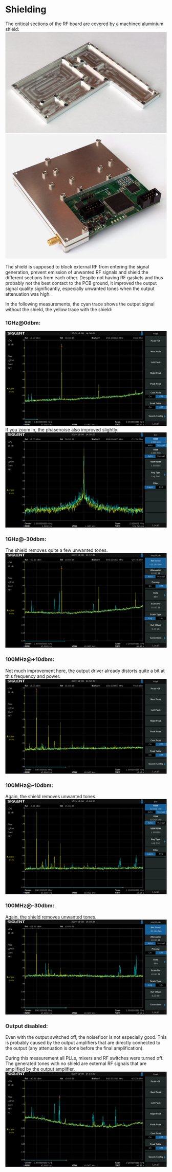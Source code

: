 # Shielding
The critical sections of the RF board are covered by a machined aluminium shield:
![RFshield](../Pictures/RFShield.JPG)
![RFassembly](../Pictures/RFAssembly.JPG)

The shield is supposed to block external RF from entering the signal generation, prevent emission of unwanted RF signals and shield the different sections from each other. Despite not having RF gaskets and thus probably not the best contact to the PCB ground, it improved the output signal quality significantly, especially unwanted tones when the output attenuation was high.

In the following measurements, the cyan trace shows the output signal without the shield, the yellow trace with the shield:
### 1GHz@0dbm:
![1G-0](../Data/RFShield/1G_0dbm.png)
If you zoom in, the phasenoise also improved slightly:
![1G-0](../Data/RFShield/1G_0dbm_phasenoise.png)
### 1GHz@-30dbm:
The shield removes quite a few unwanted tones.
![1G-30](../Data/RFShield/1G_n30dbm.png)
### 100MHz@+10dbm:
Not much improvement here, the output driver already distorts quite a bit at this frequency and power.
![100M+10](../Data/RFShield/100MHz_10dbm.png)
### 100MHz@-10dbm:
Again, the shield removes unwanted tones.
![100M-10](../Data/RFShield/100MHz_n10dbm.png)
### 100MHz@-30dbm:
Again, the shield removes unwanted tones.
![100M-30](../Data/RFShield/100MHz_n30dbm.png)
### Output disabled:
Even with the output switched off, the noisefloor is not especially good. This is probably caused by the output amplifiers that are directly connected to the output (any attenuation is done before the final amplification).

During this measurement all PLLs, mixers and RF switches were turned off. The generated tones with no shield are external RF signals that are amplified by the output amplifier.
![output_off](../Data/RFShield/GeneratorOff.png)
